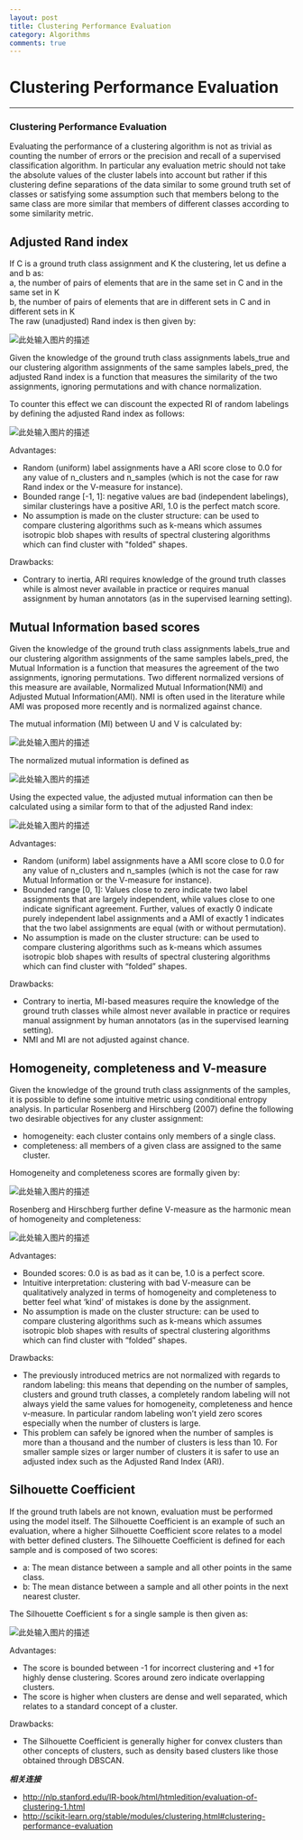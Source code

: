 ```yaml
---
layout: post
title: Clustering Performance Evaluation
category: Algorithms
comments: true
---
```


# Clustering Performance Evaluation

------

### Clustering Performance Evaluation

Evaluating the performance of a clustering algorithm is not as trivial as counting the number of errors or the precision and recall of a supervised classification algorithm. In particular any evaluation metric should not take the absolute values of the cluster labels into account but rather if this clustering define separations of the data similar to some ground truth set of classes or satisfying some assumption such that members belong to the same class are more similar that members of different classes according to some similarity metric.

## Adjusted Rand index

If C is a ground truth class assignment and K the clustering, let us define a and b as:   
a, the number of pairs of elements that are in the same set in C and in the same set in K   
b, the number of pairs of elements that are in different sets in C and in different sets in K   
The raw (unadjusted) Rand index is then given by:   

![此处输入图片的描述][1]

Given the knowledge of the ground truth class assignments labels_true and our clustering algorithm assignments of the same samples labels_pred, the adjusted Rand index is a function that measures the similarity of the two assignments, ignoring permutations and with chance normalization.

To counter this effect we can discount the expected RI of random labelings by defining the adjusted Rand index as follows:

![此处输入图片的描述][2]

Advantages:

 - Random (uniform) label assignments have a ARI score close to 0.0 for any value of n_clusters and n_samples (which is not the case for raw Rand index or the V-measure for instance).
 - Bounded range [-1, 1]: negative values are bad (independent labelings), similar clusterings have a positive ARI, 1.0 is the perfect match score.
 - No assumption is made on the cluster structure: can be used to compare clustering algorithms such as k-means which assumes isotropic blob shapes with results of spectral clustering algorithms which can find cluster with "folded" shapes.

Drawbacks:

 - Contrary to inertia, ARI requires knowledge of the ground truth classes while is almost never available in practice or requires manual assignment by human annotators (as in the supervised learning setting).

## Mutual Information based scores

Given the knowledge of the ground truth class assignments labels_true and our clustering algorithm assignments of the same samples labels_pred, the Mutual Information is a function that measures the agreement of the two assignments, ignoring permutations. Two different normalized versions of this measure are available, Normalized Mutual Information(NMI) and Adjusted Mutual Information(AMI). NMI is often used in the literature while AMI was proposed more recently and is normalized against chance.

The mutual information (MI) between U and V is calculated by:

![此处输入图片的描述][3]

The normalized mutual information is defined as

![此处输入图片的描述][4]

Using the expected value, the adjusted mutual information can then be calculated using a similar form to that of the adjusted Rand index:

![此处输入图片的描述][5]

Advantages:

 - Random (uniform) label assignments have a AMI score close to 0.0 for any value of n_clusters and n_samples (which is not the case for raw Mutual Information or the V-measure for instance).
 - Bounded range [0, 1]: Values close to zero indicate two label assignments that are largely independent, while values close to one indicate significant agreement. Further, values of exactly 0 indicate purely independent label assignments and a AMI of exactly 1 indicates that the two label assignments are equal (with or without permutation).
 - No assumption is made on the cluster structure: can be used to compare clustering algorithms such as k-means which assumes isotropic blob shapes with results of spectral clustering algorithms which can find cluster with “folded” shapes.

Drawbacks:

 - Contrary to inertia, MI-based measures require the knowledge of the ground truth classes while almost never available in practice or requires manual assignment by human annotators (as in the supervised learning setting).
 - NMI and MI are not adjusted against chance.

## Homogeneity, completeness and V-measure

Given the knowledge of the ground truth class assignments of the samples, it is possible to define some intuitive metric using conditional entropy analysis. In particular Rosenberg and Hirschberg (2007) define the following two desirable objectives for any cluster assignment:   

 - homogeneity: each cluster contains only members of a single class.
 - completeness: all members of a given class are assigned to the same cluster.

Homogeneity and completeness scores are formally given by:

![此处输入图片的描述][6]

Rosenberg and Hirschberg further define V-measure as the harmonic mean of homogeneity and completeness:

![此处输入图片的描述][7]

Advantages:

 - Bounded scores: 0.0 is as bad as it can be, 1.0 is a perfect score.
 - Intuitive interpretation: clustering with bad V-measure can be qualitatively analyzed in terms of homogeneity and completeness to better feel what ‘kind’ of mistakes is done by the assignment.
 - No assumption is made on the cluster structure: can be used to compare clustering algorithms such as k-means which assumes isotropic blob shapes with results of spectral clustering algorithms which can find cluster with “folded” shapes.

Drawbacks:

 - The previously introduced metrics are not normalized with regards to random labeling: this means that depending on the number of samples, clusters and ground truth classes, a completely random labeling will not always yield the same values for homogeneity, completeness and hence v-measure. In particular random labeling won’t yield zero scores especially when the number of clusters is large.
 - This problem can safely be ignored when the number of samples is more than a thousand and the number of clusters is less than 10. For smaller sample sizes or larger number of clusters it is safer to use an adjusted index such as the Adjusted Rand Index (ARI).

## Silhouette Coefficient

If the ground truth labels are not known, evaluation must be performed using the model itself. The Silhouette Coefficient is an example of such an evaluation, where a higher Silhouette Coefficient score relates to a model with better defined clusters. The Silhouette Coefficient is defined for each sample and is composed of two scores:

 - a: The mean distance between a sample and all other points in the same class.
 - b: The mean distance between a sample and all other points in the next nearest cluster.

The Silhouette Coefficient s for a single sample is then given as:

![此处输入图片的描述][8]

Advantages:

 - The score is bounded between -1 for incorrect clustering and +1 for highly dense clustering. Scores around zero indicate overlapping clusters.
 - The score is higher when clusters are dense and well separated, which relates to a standard concept of a cluster.

Drawbacks:

 - The Silhouette Coefficient is generally higher for convex clusters than other concepts of clusters, such as density based clusters like those obtained through DBSCAN.

***相关连接***

 - http://nlp.stanford.edu/IR-book/html/htmledition/evaluation-of-clustering-1.html
 - http://scikit-learn.org/stable/modules/clustering.html#clustering-performance-evaluation

  [1]: https://raw.githubusercontent.com/qiangsiwei/blog/gh-pages/_figures/2016-06-30-clustering_performance_evaluation/2016-06-30-clustering_performance_evaluation_1.png
  [2]: https://raw.githubusercontent.com/qiangsiwei/blog/gh-pages/_figures/2016-06-30-clustering_performance_evaluation/2016-06-30-clustering_performance_evaluation_2.png
  [3]: https://raw.githubusercontent.com/qiangsiwei/blog/gh-pages/_figures/2016-06-30-clustering_performance_evaluation/2016-06-30-clustering_performance_evaluation_3.png
  [4]: https://raw.githubusercontent.com/qiangsiwei/blog/gh-pages/_figures/2016-06-30-clustering_performance_evaluation/2016-06-30-clustering_performance_evaluation_4.png
  [5]: https://raw.githubusercontent.com/qiangsiwei/blog/gh-pages/_figures/2016-06-30-clustering_performance_evaluation/2016-06-30-clustering_performance_evaluation_5.png
  [6]: https://raw.githubusercontent.com/qiangsiwei/blog/gh-pages/_figures/2016-06-30-clustering_performance_evaluation/2016-06-30-clustering_performance_evaluation_6.png
  [7]: https://raw.githubusercontent.com/qiangsiwei/blog/gh-pages/_figures/2016-06-30-clustering_performance_evaluation/2016-06-30-clustering_performance_evaluation_7.png
  [8]: https://raw.githubusercontent.com/qiangsiwei/blog/gh-pages/_figures/2016-06-30-clustering_performance_evaluation/2016-06-30-clustering_performance_evaluation_8.png
  